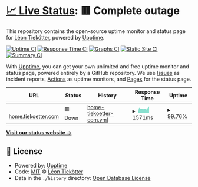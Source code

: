 # [📈 Live Status](https://vodafone-stoerungsstatistiken.tiekoetter.com): <!--live status--> **🟥 Complete outage**

This repository contains the open-source uptime monitor and status page for [Léon Tiekötter](https://www.tiekoetter.com), powered by [Upptime](https://github.com/upptime/upptime).

[![Uptime CI](https://github.com/tiekoetter/vodafone-stoerungsstatistiken/workflows/Uptime%20CI/badge.svg)](https://github.com/tiekoetter/vodafone-stoerungsstatistiken/actions?query=workflow%3A%22Uptime+CI%22)
[![Response Time CI](https://github.com/tiekoetter/vodafone-stoerungsstatistiken/workflows/Response%20Time%20CI/badge.svg)](https://github.com/tiekoetter/vodafone-stoerungsstatistiken/actions?query=workflow%3A%22Response+Time+CI%22)
[![Graphs CI](https://github.com/tiekoetter/vodafone-stoerungsstatistiken/workflows/Graphs%20CI/badge.svg)](https://github.com/tiekoetter/vodafone-stoerungsstatistiken/actions?query=workflow%3A%22Graphs+CI%22)
[![Static Site CI](https://github.com/tiekoetter/vodafone-stoerungsstatistiken/workflows/Static%20Site%20CI/badge.svg)](https://github.com/tiekoetter/vodafone-stoerungsstatistiken/actions?query=workflow%3A%22Static+Site+CI%22)
[![Summary CI](https://github.com/tiekoetter/vodafone-stoerungsstatistiken/workflows/Summary%20CI/badge.svg)](https://github.com/tiekoetter/vodafone-stoerungsstatistiken/actions?query=workflow%3A%22Summary+CI%22)

With [Upptime](https://upptime.js.org), you can get your own unlimited and free uptime monitor and status page, powered entirely by a GitHub repository. We use [Issues](https://github.com/tiekoetter/vodafone-stoerungsstatistiken/issues) as incident reports, [Actions](https://github.com/tiekoetter/vodafone-stoerungsstatistiken/actions) as uptime monitors, and [Pages](https://vodafone-stoerungsstatistiken.tiekoetter.com) for the status page.

<!--start: status pages-->
<!-- This summary is generated by Upptime (https://github.com/upptime/upptime) -->
<!-- Do not edit this manually, your changes will be overwritten -->
<!-- prettier-ignore -->
| URL | Status | History | Response Time | Uptime |
| --- | ------ | ------- | ------------- | ------ |
| <img alt="" src="https://icons.duckduckgo.com/ip3/home.tiekoetter.com.ico" height="13"> [home.tiekoetter.com](https://home.tiekoetter.com) | 🟥 Down | [home-tiekoetter-com.yml](https://github.com/tiekoetter/vodafone-stoerungsstatistiken/commits/HEAD/history/home-tiekoetter-com.yml) | <details><summary><img alt="Response time graph" src="./graphs/home-tiekoetter-com/response-time-week.png" height="20"> 1571ms</summary><br><a href="https://vodafone-stoerungsstatistiken.tiekoetter.com/history/home-tiekoetter-com"><img alt="Response time 2310" src="https://img.shields.io/endpoint?url=https%3A%2F%2Fraw.githubusercontent.com%2Ftiekoetter%2Fvodafone-stoerungsstatistiken%2FHEAD%2Fapi%2Fhome-tiekoetter-com%2Fresponse-time.json"></a><br><a href="https://vodafone-stoerungsstatistiken.tiekoetter.com/history/home-tiekoetter-com"><img alt="24-hour response time 2244" src="https://img.shields.io/endpoint?url=https%3A%2F%2Fraw.githubusercontent.com%2Ftiekoetter%2Fvodafone-stoerungsstatistiken%2FHEAD%2Fapi%2Fhome-tiekoetter-com%2Fresponse-time-day.json"></a><br><a href="https://vodafone-stoerungsstatistiken.tiekoetter.com/history/home-tiekoetter-com"><img alt="7-day response time 1571" src="https://img.shields.io/endpoint?url=https%3A%2F%2Fraw.githubusercontent.com%2Ftiekoetter%2Fvodafone-stoerungsstatistiken%2FHEAD%2Fapi%2Fhome-tiekoetter-com%2Fresponse-time-week.json"></a><br><a href="https://vodafone-stoerungsstatistiken.tiekoetter.com/history/home-tiekoetter-com"><img alt="30-day response time 1780" src="https://img.shields.io/endpoint?url=https%3A%2F%2Fraw.githubusercontent.com%2Ftiekoetter%2Fvodafone-stoerungsstatistiken%2FHEAD%2Fapi%2Fhome-tiekoetter-com%2Fresponse-time-month.json"></a><br><a href="https://vodafone-stoerungsstatistiken.tiekoetter.com/history/home-tiekoetter-com"><img alt="1-year response time 2310" src="https://img.shields.io/endpoint?url=https%3A%2F%2Fraw.githubusercontent.com%2Ftiekoetter%2Fvodafone-stoerungsstatistiken%2FHEAD%2Fapi%2Fhome-tiekoetter-com%2Fresponse-time-year.json"></a></details> | <details><summary><a href="https://vodafone-stoerungsstatistiken.tiekoetter.com/history/home-tiekoetter-com">99.76%</a></summary><a href="https://vodafone-stoerungsstatistiken.tiekoetter.com/history/home-tiekoetter-com"><img alt="All-time uptime 98.79%" src="https://img.shields.io/endpoint?url=https%3A%2F%2Fraw.githubusercontent.com%2Ftiekoetter%2Fvodafone-stoerungsstatistiken%2FHEAD%2Fapi%2Fhome-tiekoetter-com%2Fuptime.json"></a><br><a href="https://vodafone-stoerungsstatistiken.tiekoetter.com/history/home-tiekoetter-com"><img alt="24-hour uptime 99.99%" src="https://img.shields.io/endpoint?url=https%3A%2F%2Fraw.githubusercontent.com%2Ftiekoetter%2Fvodafone-stoerungsstatistiken%2FHEAD%2Fapi%2Fhome-tiekoetter-com%2Fuptime-day.json"></a><br><a href="https://vodafone-stoerungsstatistiken.tiekoetter.com/history/home-tiekoetter-com"><img alt="7-day uptime 99.76%" src="https://img.shields.io/endpoint?url=https%3A%2F%2Fraw.githubusercontent.com%2Ftiekoetter%2Fvodafone-stoerungsstatistiken%2FHEAD%2Fapi%2Fhome-tiekoetter-com%2Fuptime-week.json"></a><br><a href="https://vodafone-stoerungsstatistiken.tiekoetter.com/history/home-tiekoetter-com"><img alt="30-day uptime 99.35%" src="https://img.shields.io/endpoint?url=https%3A%2F%2Fraw.githubusercontent.com%2Ftiekoetter%2Fvodafone-stoerungsstatistiken%2FHEAD%2Fapi%2Fhome-tiekoetter-com%2Fuptime-month.json"></a><br><a href="https://vodafone-stoerungsstatistiken.tiekoetter.com/history/home-tiekoetter-com"><img alt="1-year uptime 98.79%" src="https://img.shields.io/endpoint?url=https%3A%2F%2Fraw.githubusercontent.com%2Ftiekoetter%2Fvodafone-stoerungsstatistiken%2FHEAD%2Fapi%2Fhome-tiekoetter-com%2Fuptime-year.json"></a></details>

<!--end: status pages-->

[**Visit our status website →**](https://vodafone-stoerungsstatistiken.tiekoetter.com)

## 📄 License

- Powered by: [Upptime](https://github.com/upptime/upptime)
- Code: [MIT](./LICENSE) © [Léon Tiekötter](https://www.tiekoetter.com)
- Data in the `./history` directory: [Open Database License](https://opendatacommons.org/licenses/odbl/1-0/)
